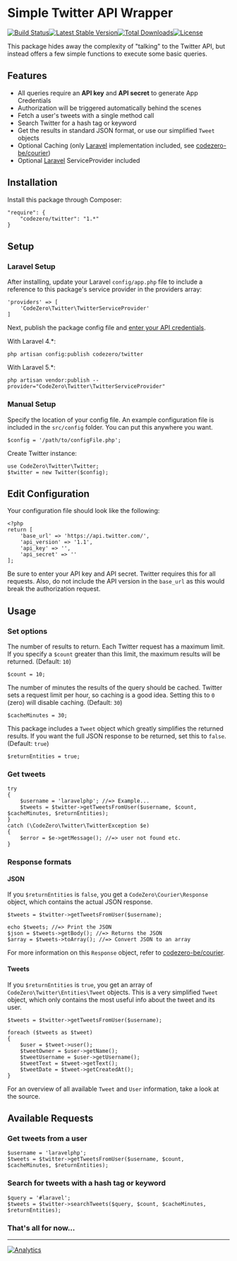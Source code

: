 # Simple Twitter API Wrapper

[![Build Status](https://travis-ci.org/codezero-be/twitter.svg?branch=master)](https://travis-ci.org/codezero-be/twitter)[![Latest Stable Version](https://poser.pugx.org/codezero/twitter/v/stable.svg)](https://packagist.org/packages/codezero/twitter)[![Total Downloads](https://poser.pugx.org/codezero/twitter/downloads.svg)](https://packagist.org/packages/codezero/twitter)[![License](https://poser.pugx.org/codezero/twitter/license.svg)](https://packagist.org/packages/codezero/twitter)

This package hides away the complexity of "talking" to the Twitter API, but instead offers a few simple functions to execute some basic queries.

## Features

- All queries require an **API key** and **API secret** to generate App Credentials
- Authorization will be triggered automatically behind the scenes
- Fetch a user's tweets with a single method call
- Search Twitter for a hash tag or keyword
- Get the results in standard JSON format, or use our simplified `Tweet` objects
- Optional Caching (only [Laravel](http://www.laravel.com/ "Laravel") implementation included, see [codezero-be/courier](https://github.com/codezero-be/courier))
- Optional [Laravel](http://www.laravel.com/ "Laravel") ServiceProvider included

## Installation

Install this package through Composer:

``` 
"require": {
    "codezero/twitter": "1.*"
}
```

## Setup

### Laravel Setup

After installing, update your Laravel `config/app.php` file to include a reference to this package's service provider in the providers array:

``` 
'providers' => [
    'CodeZero\Twitter\TwitterServiceProvider'
]
```

Next, publish the package config file and [enter your API credentials](#edit-configuration).

With Laravel 4.*:

``` 
php artisan config:publish codezero/twitter
```

With Laravel 5.*:

``` 
php artisan vendor:publish --provider="CodeZero\Twitter\TwitterServiceProvider"
```

### Manual Setup

Specify the location of your config file. An example configuration file is included in the `src/config` folder. You can put this anywhere you want.

``` 
$config = '/path/to/configFile.php';
```

Create Twitter instance:

``` 
use CodeZero\Twitter\Twitter;
$twitter = new Twitter($config);
```

## Edit Configuration

Your configuration file should look like the following:

``` 
<?php
return [
    'base_url' => 'https://api.twitter.com/',
    'api_version' => '1.1',
    'api_key' => '',
    'api_secret' => ''
];
```

Be sure to enter your API key and API secret. Twitter requires this for all requests. Also, do not include the API version in the `base_url` as this would break the authorization request.

## Usage

### Set options

The number of results to return. Each Twitter request has a maximum limit. If you specify a `$count` greater than this limit, the maximum results will be returned. (Default: `10`)

``` 
$count = 10;
```

The number of minutes the results of the query should be cached. Twitter sets a request limit per hour, so caching is a good idea. Setting this to `0` (zero) will disable caching. (Default: `30`)

``` 
$cacheMinutes = 30;
```

This package includes a `Tweet` object which greatly simplifies the returned results. If you want the full JSON response to be returned, set this to `false`. (Default: `true`)

``` 
$returnEntities = true;
```

### Get tweets

``` 
try
{
    $username = 'laravelphp'; //=> Example...
    $tweets = $twitter->getTweetsFromUser($username, $count, $cacheMinutes, $returnEntities);
}
catch (\CodeZero\Twitter\TwitterException $e)
{
    $error = $e->getMessage(); //=> user not found etc.
}
```

### Response formats

#### JSON

If you `$returnEntities` is `false`, you get a `CodeZero\Courier\Response` object, which contains the actual JSON response.

``` 
$tweets = $twitter->getTweetsFromUser($username);

echo $tweets; //=> Print the JSON
$json = $tweets->getBody(); //=> Returns the JSON
$array = $tweets->toArray(); //=> Convert JSON to an array
```

For more information on this `Response` object, refer to [codezero-be/courier](https://github.com/codezero-be/courier).

#### Tweets

If you `$returnEntities` is `true`, you get an array of `CodeZero\Twitter\Entities\Tweet` objects. This is a very simplified `Tweet` object, which only contains the most useful info about the tweet and its user.

``` 
$tweets = $twitter->getTweetsFromUser($username);
```



``` 
foreach ($tweets as $tweet)
{
    $user = $tweet->user();
    $tweetOwner = $user->getName();
    $tweetUsername = $user->getUsername();
    $tweetText = $tweet->getText();
    $tweetDate = $tweet->getCreatedAt();
}
```

For an overview of all available `Tweet` and `User` information, take a look at the source.

## Available Requests

### Get tweets from a user

``` 
$username = 'laravelphp';
$tweets = $twitter->getTweetsFromUser($username, $count, $cacheMinutes, $returnEntities);
```

### Search for tweets with a hash tag or keyword

``` 
$query = '#laravel';
$tweets = $twitter->searchTweets($query, $count, $cacheMinutes, $returnEntities);
```

### That's all for now...

---

[![Analytics](https://ga-beacon.appspot.com/UA-58876018-1/codezero-be/twitter)](https://github.com/igrigorik/ga-beacon)